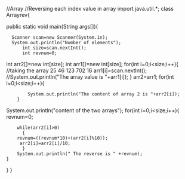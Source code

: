 //Array
//Reversing each index value in array 
import java.util.*;
class Arrayrev{

public static void main(String args[]){

      Scanner scan=new Scanner(System.in);
      System.out.println("Number of elements");
          int size=scan.nextInt();
          int revnum=0;
   int arr2[]=new int[size];
   int arr1[]=new int[size];
   for(int i=0;i<size;i++){     //taking the array 25 46 123 702 16
		arr1[i]=scan.nextInt();
		//System.out.println("The array value is "+arr1[i]);
    	}
    	arr2=arr1;
    	for(int i=0;i<size;i++){

			System.out.println("The content of array 2 is "+arr2[i]);
		}

System.out.println("content of the two arrays");
    for(int i=0;i<size;i++){
        revnum=0;

		while(arr2[i]>0)
		  {
		revnum=((revnum*10)+(arr2[i]%10));
	     arr2[i]=arr2[i]/10;
		  }
		System.out.println(" The reverse is " +revnum);
	}

}
}

